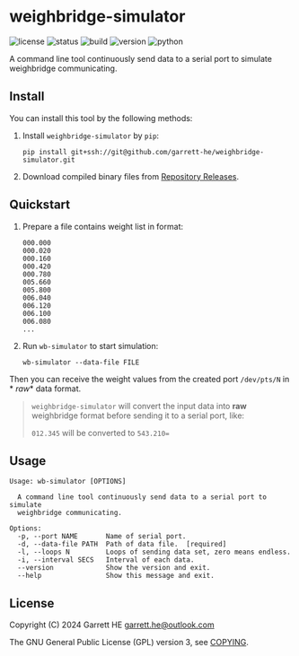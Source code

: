 # weighbridge-simulator

![license](https://img.shields.io/github/license/garrett-he/weighbridge-simulator)
![status](https://img.shields.io/pypi/status/weighbridge-simulator)
![build](https://img.shields.io/github/actions/workflow/status/garrett-he/weighbridge-simulator/ubuntu-jammy.yml)
![version](https://img.shields.io/pypi/v/weighbridge-simulator)
![python](https://img.shields.io/pypi/pyversions/weighbridge-simulator)

A command line tool continuously send data to a serial port to simulate
weighbridge communicating.

## Install

You can install this tool by the following methods:

1. Install `weighbridge-simulator` by `pip`:
   ```
   pip install git+ssh://git@github.com/garrett-he/weighbridge-simulator.git
   ```

2. Download compiled binary files from [Repository Releases][1].

## Quickstart

1. Prepare a file contains weight list in format:

   ```
   000.000
   000.020
   000.160
   000.420
   000.780
   005.660
   005.800
   006.040
   006.120
   006.100
   006.080
   ...
   ```

2. Run `wb-simulator` to start simulation:

    ```
    wb-simulator --data-file FILE
    ```

Then you can receive the weight values from the created port `/dev/pts/N` in *
*raw** data format.

> `weighbridge-simulator` will convert the input data into **raw**
> weighbridge format before sending it to a serial port, like:
>
> `012.345` will be converted to `543.210=`

## Usage

```
Usage: wb-simulator [OPTIONS]

  A command line tool continuously send data to a serial port to simulate
  weighbridge communicating.

Options:
  -p, --port NAME       Name of serial port.
  -d, --data-file PATH  Path of data file.  [required]
  -l, --loops N         Loops of sending data set, zero means endless.
  -i, --interval SECS   Interval of each data.
  --version             Show the version and exit.
  --help                Show this message and exit.
```

## License

Copyright (C) 2024 Garrett HE <garrett.he@outlook.com>

The GNU General Public License (GPL) version 3, see [COPYING](./COPYING).

[1]: https://github.com/garrett-he/weighbridge-simulator/releases
